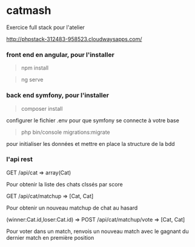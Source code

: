 # catmash

Exercice full stack pour l'atelier

http://phpstack-312483-958523.cloudwaysapps.com/

### front end en angular, pour l'installer

> npm install


> ng serve


### back end symfony, pour l'installer 

> composer install 


configurer le fichier .env pour que symfony se connecte à votre base 


> php bin/console migrations:migrate 


pour initialiser les données et mettre en place la structure de la bdd



### l'api rest 


GET /api/cat => array(Cat)

Pour obtenir la liste des chats clssés par score 

GET /api/cat/matchup => [Cat, Cat]

Pour obtenir un nouveau matchup de chat au hasard 


(winner:Cat.id,loser:Cat.id) => POST /api/cat/matchup/vote => [Cat, Cat]

Pour voter dans un match, renvois un nouveau match avec le gagnant du dernier match en première position



